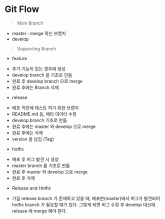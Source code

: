 # Git Flow 

 > Main Branch
  * master : merge 하는 브랜치
  * develop

 > Supporting Branch
  * feature
   - 추가 기능이 있는 경우에 생성
   - develop branch 을 기초로 만듬
   - 완료 후 develop branch 으로 merge
   - 완료 후에는 Branch 삭제
  * release
   - 배포 직전에 테스트 하기 위한 브랜치
   - README.md 등, 메타 데이터 수정
   - develop branch 기초로 만듦
   - 완료 후에는 master 와 develop 으로 merge
   - 완료 후에는 삭제
   - version 을 남김 (Tag)
  * hotfix
   - 배포 후 버그 발견 시 생성
   - master branch 를 기초로 만듦
   - 완료 후 master 와 develop 으로 merge
   - 완료 후 삭제
  * Release and Hotfix
   - 가끔 release branch 가 존재하고 있을 때, 배포판(master)에서 버그가 발견되어
     hotfix branch 가 필요할 때가 있다. 그렇게 되면 버그 수정 후 develop 대신에
     release 에 merge 해야 한다.